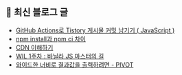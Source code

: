 ## 📢 최신 블로그 글

<!-- POSTS-START -->
- [GitHub Actions로 Tistory 게시물 커밋 남기기 ( JavaScript )](https://devchaeyoung.tistory.com/entry/GitHub-Actions%EB%A1%9C-Tistory-%EA%B2%8C%EC%8B%9C%EB%AC%BC-%EC%BB%A4%EB%B0%8B-%EB%82%A8%EA%B8%B0%EA%B8%B0-JavaScript)
- [npm install과 npm ci 차이](https://devchaeyoung.tistory.com/entry/npm-install%EA%B3%BC-npm-ci-%EC%B0%A8%EC%9D%B4)
- [CDN 이해하기](https://devchaeyoung.tistory.com/entry/CDN-%EC%9D%B4%ED%95%B4%ED%95%98%EA%B8%B0)
- [WIL 1주차 : 바닐라 JS 마스터의 길](https://devchaeyoung.tistory.com/entry/WIL-1%EC%A3%BC%EC%B0%A8-%EB%B0%94%EB%8B%90%EB%9D%BC-JS-%EB%A7%88%EC%8A%A4%ED%84%B0%EC%9D%98-%EA%B8%B8)
- [와이드한 너비로 결과값을 출력하려면 - PIVOT](https://devchaeyoung.tistory.com/entry/SQL-%EC%99%80%EC%9D%B4%EB%93%9C%ED%95%9C-%EB%84%88%EB%B9%84%EB%A1%9C-%EA%B2%B0%EA%B3%BC%EA%B0%92%EC%9D%84-%EC%B6%9C%EB%A0%A5%ED%95%98%EB%A0%A4%EB%A9%B4-PIVOT)
<!-- POSTS-END -->
